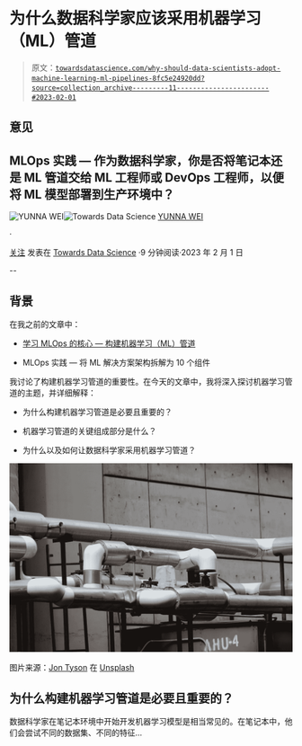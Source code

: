 # 为什么数据科学家应该采用机器学习（ML）管道

> 原文：[`towardsdatascience.com/why-should-data-scientists-adopt-machine-learning-ml-pipelines-8fc5e24920dd?source=collection_archive---------11-----------------------#2023-02-01`](https://towardsdatascience.com/why-should-data-scientists-adopt-machine-learning-ml-pipelines-8fc5e24920dd?source=collection_archive---------11-----------------------#2023-02-01)

## 意见

## MLOps 实践 — 作为数据科学家，你是否将笔记本还是 ML 管道交给 ML 工程师或 DevOps 工程师，以便将 ML 模型部署到生产环境中？

[](https://medium.com/@weiyunna91?source=post_page-----8fc5e24920dd--------------------------------)![YUNNA WEI](https://medium.com/@weiyunna91?source=post_page-----8fc5e24920dd--------------------------------)[](https://towardsdatascience.com/?source=post_page-----8fc5e24920dd--------------------------------)![Towards Data Science](https://towardsdatascience.com/?source=post_page-----8fc5e24920dd--------------------------------) [YUNNA WEI](https://medium.com/@weiyunna91?source=post_page-----8fc5e24920dd--------------------------------)

·

[关注](https://medium.com/m/signin?actionUrl=https%3A%2F%2Fmedium.com%2F_%2Fsubscribe%2Fuser%2F4b47aa84fc4&operation=register&redirect=https%3A%2F%2Ftowardsdatascience.com%2Fwhy-should-data-scientists-adopt-machine-learning-ml-pipelines-8fc5e24920dd&user=YUNNA+WEI&userId=4b47aa84fc4&source=post_page-4b47aa84fc4----8fc5e24920dd---------------------post_header-----------) 发表在 [Towards Data Science](https://towardsdatascience.com/?source=post_page-----8fc5e24920dd--------------------------------) ·9 分钟阅读·2023 年 2 月 1 日[](https://medium.com/m/signin?actionUrl=https%3A%2F%2Fmedium.com%2F_%2Fvote%2Ftowards-data-science%2F8fc5e24920dd&operation=register&redirect=https%3A%2F%2Ftowardsdatascience.com%2Fwhy-should-data-scientists-adopt-machine-learning-ml-pipelines-8fc5e24920dd&user=YUNNA+WEI&userId=4b47aa84fc4&source=-----8fc5e24920dd---------------------clap_footer-----------)

--

[](https://medium.com/m/signin?actionUrl=https%3A%2F%2Fmedium.com%2F_%2Fbookmark%2Fp%2F8fc5e24920dd&operation=register&redirect=https%3A%2F%2Ftowardsdatascience.com%2Fwhy-should-data-scientists-adopt-machine-learning-ml-pipelines-8fc5e24920dd&source=-----8fc5e24920dd---------------------bookmark_footer-----------)

## 背景

在我之前的文章中：

+   [学习 MLOps 的核心 — 构建机器学习（ML）管道](https://medium.com/towards-data-science/learn-the-core-of-mlops-building-machine-learning-ml-pipelines-7242b77520b7)

+   MLOps 实践 — 将 ML 解决方案架构拆解为 10 个组件

我讨论了构建机器学习管道的重要性。在今天的文章中，我将深入探讨机器学习管道的主题，并详细解释：

+   为什么构建机器学习管道是必要且重要的？

+   机器学习管道的关键组成部分是什么？

+   为什么以及如何让数据科学家采用机器学习管道？

![](img/b81b7321cd7004472582896baf58d71b.png)

图片来源：[Jon Tyson](https://unsplash.com/@jontyson?utm_source=medium&utm_medium=referral) 在 [Unsplash](https://unsplash.com/?utm_source=medium&utm_medium=referral)

## 为什么构建机器学习管道是必要且重要的？

数据科学家在笔记本环境中开始开发机器学习模型是相当常见的。在笔记本中，他们会尝试不同的数据集、不同的特征…
